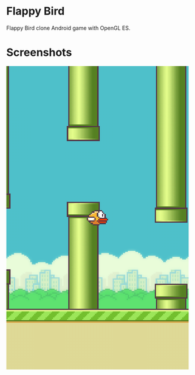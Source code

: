 # Flappy Bird
Flappy Bird clone Android game with OpenGL ES.

# Screenshots
![Screenshot](screenshot.png?raw=true "screenshot")
